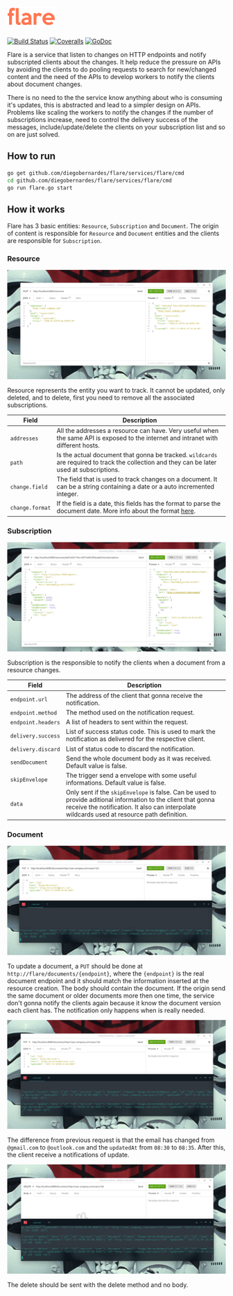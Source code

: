 # <img src="misc/doc/logo.png" border="0" alt="flare" height="45">
<a href="https://travis-ci.org/diegobernardes/flare"><img src="https://img.shields.io/travis/diegobernardes/flare/master.svg?style=flat-square" alt="Build Status"></a>
<a href="https://coveralls.io/github/diegobernardes/flare"><img src="https://img.shields.io/coveralls/diegobernardes/flare/master.svg?style=flat-square" alt="Coveralls"></a>
<a href="https://godoc.org/github.com/diegobernardes/flare"><img src="https://img.shields.io/badge/api-reference-blue.svg?style=flat-square" alt="GoDoc"></a>

Flare is a service that listen to changes on HTTP endpoints and notify subscripted clients about the changes. It help reduce the pressure on APIs by avoiding the clients to do pooling requests to search for new/changed content and the need of the APIs to develop workers to notify the clients about document changes.

There is no need to the the service know anything about who is consuming it's updates, this is abstracted and lead to a simpler design on APIs. Problems like scaling the workers to notify the changes if the number of subscriptions increase, need to control the delivery success of the messages, include/update/delete the clients on your subscription list and so on are just solved.

## How to run
```bash
go get github.com/diegobernardes/flare/services/flare/cmd
cd github.com/diegobernardes/flare/services/flare/cmd
go run flare.go start
```

## How it works
Flare has 3 basic entities: `Resource`, `Subscription` and `Document`. The origin of content is responsible for `Resource` and `Document` entities and the clients are responsible for `Subscription`.

### Resource
<p align="center">
	<img src="misc/doc/resource.jpg">
<p>

Resource represents the entity you want to track. It cannot be updated, only deleted, and to delete, first you need to remove all the associated subscriptions.


| Field  | Description |
| ------------- | ------------- |
| `addresses` | All the addresses a resource can have. Very useful when the same API is exposed to the internet and intranet with different hosts. |
| `path` | Is the actual document that gonna be tracked. `wildcards` are required to track the collection and they can be later used at subscriptions. |
| `change.field` | The field that is used to track changes on a document. It can be a string containing a date or a auto incremented integer. |
| `change.format` | If the field is a date, this fields has the format to parse the document date. More info about the format [here](https://golang.org/pkg/time/#pkg-constants). |


### Subscription
<p align="center">
	<img src="misc/doc/subscription.jpg">
<p>


Subscription is the responsible to notify the clients when a document from a resource changes.

| Field  | Description |
| ------------- | ------------- |
| `endpoint.url` | The address of the client that gonna receive the notification. |
| `endpoint.method` | The method used on the notification request. |
| `endpoint.headers` | A list of headers to sent within the request. |
| `delivery.success` | List of success status code. This is used to mark the notification as delivered for the respective client. |
| `delivery.discard` | List of status code to discard the notification. |
| `sendDocument` | Send the whole document body as it was received. Default value is false. |
| `skipEnvelope` | The trigger send a envelope with some useful informations. Default value is false. |
| `data` | Only sent if the `skipEnvelope` is false. Can be used to provide aditional information to the client that gonna receive the notification. It also can interpolate wildcards used at resource path definition. |

### Document
<p align="center">
	<img src="misc/doc/document-create.jpg">
<p>

To update a document, a `PUT` should be done at `http://flare/documents/{endpoint}`, where the `{endpoint}` is the real document endpoint and it should match the information inserted at the resource creation. The body should contain the document.
If the origin send the same document or older documents more then one time, the service don't gonna notify the clients again because it know the document version each client has. The notification only happens when is really needed.  

<p align="center">
	<img src="misc/doc/document-update.jpg">
<p>

The difference from previous request is that the email has changed from `@gmail.com` to `@outlook.com` and the `updatedAt` from `08:30` to `08:35`. After this, the client receive a notifications of update.

<p align="center">
	<img src="misc/doc/document-delete.jpg">
<p>

The delete should be sent with the delete method and no body.
